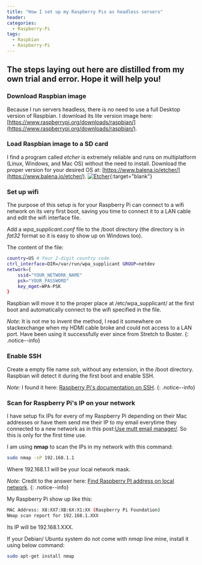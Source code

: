 ```yaml
---
title: "How I set up my Raspberry Pis as headless servers"
header:
categories:
  - Raspberry-Pi
tags:
  - Raspbian
  - Raspberry-Pi
---
```


## The steps laying out here are distilled from my own trial and error. Hope it will help you!
### Download Raspbian image
Because I run servers headless, there is no need to use a full Desktop version of Raspbian. I download its lite version image here: [https://www.raspberrypi.org/downloads/raspbian/](https://www.raspberrypi.org/downloads/raspbian/).

### Load Raspbian image to a SD card
I find a program called *etcher* is extremely reliable and runs on multiplatform (Linux, Windows, and Mac OS) without the need to install. Download the proper version for your desired OS at:
[https://www.balena.io/etcher/](https://www.balena.io/etcher/).
[![Etcher]({{site.baseurl}}/images/etcher.png)]({{site.baseurl}}/images/etcher.png){:target="blank"}

### Set up wifi

The purpose of this setup is for your Raspberry Pi can connect to a wifi network on its very first boot, saving you time to connect it to a LAN cable and edit the wifi interface file.

Add a *wpa_supplicant.conf* file to the /boot directory (the directory is in *fat32* format so it is easy to show up on Windows too).

The content of the file: 
```bash
country=US # Your 2-digit country code
ctrl_interface=DIR=/var/run/wpa_supplicant GROUP=netdev
network={
    ssid="YOUR_NETWORK_NAME"
    psk="YOUR_PASSWORD"
    key_mgmt=WPA-PSK
}
```

Raspbian will move it to the proper place at /etc/wpa_supplicant/ at the first boot and automatically connect to the wifi specified in the file.

*Note:* It is not me to invent the method, I read it somewhere on stackexchange when my HDMI cable broke and could not access to a LAN port. Have been using it successfully ever since from Stretch to Buster.
{: .notice--info}

### Enable SSH

Create a empty file name *ssh*, without any extension, in the /boot directory.
Raspbian will detect it during the first boot and enable SSH.

*Note:* I found it here: [Raspberry Pi's documentation on SSH](https://www.raspberrypi.org/documentation/remote-access/ssh/ "Raspberry Pi's documentation on SSH").
{: .notice--info}

### Scan for Raspberry Pi's IP on your network

I have setup fix IPs for every of my Raspberry Pi depending on their Mac addresses or have them send me their IP to my email everytime they connected to a new network as in this post:[Use mutt email manager/](https://www.ubuntuopenbox.com/raspberry-pi/debian/ubuntu/command-line/use-mutt-email-manager/). So this is only for the first time use.

I am using **nmap** to scan the IPs in my network with this command:

```bash
sudo nmap -sP 192.168.1.1
```

Where 192.168.1.1 will be your local network mask.

*Note:* Credit to the answer here: [Find Raspberry PI address on local network](https://raspberrypi.stackexchange.com/questions/13936/find-raspberry-pi-address-on-local-network).
{: .notice--info}

My Raspberry Pi show up like this:
```bash
MAC Address: X8:XX7:XB:6X:X1:XX (Raspberry Pi Foundation)
Nmap scan report for 192.168.1.XXX
```
Its IP will be 192.168.1.XXX.

If your Debian/ Ubuntu system do not come with *nmap* line mine, install it using below command:
```bash
sudo apt-get install nmap
```